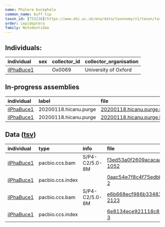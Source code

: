 ```yaml
---
name: Phalera bucephala
common_name: buff-tip
taxon_id: [753216](https://www.ebi.ac.uk/ena/data/taxonomy/v1/taxon/tax-id/753216)
order: Lepidoptera
family: Notodontidae
---
```


## Individuals:

| individual | sex | collector_id | collector_organisation |
| :--------- | :-: | :----------- | :--------------------- |
| [ilPhaBuce1](ilPhaBuce1.md) |  | Ox0069 | University of Oxford |

## In-progress assemblies

| individual | label | file |
| :--------- | :---- | :--- |
| [ilPhaBuce1](ilPhaBuce1.md) | 20200118.hicanu.purge | [20200118.hicanu.purge.prim.fasta.gz](https://darwin.cog.sanger.ac.uk/insects/Phalera_bucephala/ilPhaBuce1/assemblies/working/20200118.hicanu.purge/20200118.hicanu.purge.prim.fasta.gz) |
| [ilPhaBuce1](ilPhaBuce1.md) | 20200118.hicanu.purge | [20200118.hicanu.purge.htig.fasta.gz](https://darwin.cog.sanger.ac.uk/insects/Phalera_bucephala/ilPhaBuce1/assemblies/working/20200118.hicanu.purge/20200118.hicanu.purge.htig.fasta.gz) |

## Data ([tsv](Phalera_bucephala_data.tsv))

| individual | type | info | file |
| :--------- | :--- | :--- | :--- |
| [ilPhaBuce1](ilPhaBuce1.md) | pacbio.ccs.bam | S/P4-C2/5.0-8M | [f3ed53a0f2609acacaa02623e4e46816-1052](https://darwin.cog.sanger.ac.uk/insects/Phalera_bucephala/ilPhaBuce1/genomic_data/pacbio/m64016_191021_113946.bc1017_BAK8B_OA--bc1017_BAK8B_OA.ccs.bam) |
| [ilPhaBuce1](ilPhaBuce1.md) | pacbio.ccs.index |  | [0aac54e7f8c4f75edbb889d47c9e2923-2](https://darwin.cog.sanger.ac.uk/insects/Phalera_bucephala/ilPhaBuce1/genomic_data/pacbio/m64016_191021_113946.bc1017_BAK8B_OA--bc1017_BAK8B_OA.ccs.bam.pbi) |
| [ilPhaBuce1](ilPhaBuce1.md) | pacbio.ccs.bam | S/P4-C2/5.0-8M | [e6b668ecf986b334835657b09f3e6db7-2123](https://darwin.cog.sanger.ac.uk/insects/Phalera_bucephala/ilPhaBuce1/genomic_data/pacbio/m64089_191206_172441.ccs.bam) |
| [ilPhaBuce1](ilPhaBuce1.md) | pacbio.ccs.index |  | [6e8134ece921118c86fd96e7ab9961f4-3](https://darwin.cog.sanger.ac.uk/insects/Phalera_bucephala/ilPhaBuce1/genomic_data/pacbio/m64089_191206_172441.ccs.bam.pbi) |
